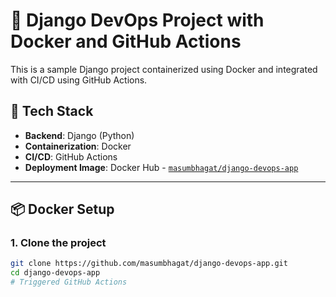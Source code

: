 # 🚀 Django DevOps Project with Docker and GitHub Actions

This is a sample Django project containerized using Docker and integrated with CI/CD using GitHub Actions.

## 🧱 Tech Stack

- **Backend**: Django (Python)
- **Containerization**: Docker
- **CI/CD**: GitHub Actions
- **Deployment Image**: Docker Hub - [`masumbhagat/django-devops-app`](https://hub.docker.com/r/masumbhagat/django-devops-app)

---

## 📦 Docker Setup

### 1. Clone the project

```bash
git clone https://github.com/masumbhagat/django-devops-app.git
cd django-devops-app
# Triggered GitHub Actions